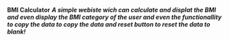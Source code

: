 **BMI Calculator**
***A simple webiste wich can calculate and displat the BMI and even display the BMI category of the user
and even the functionallity to copy the data to copy the data and reset button to reset the data to blank!***
